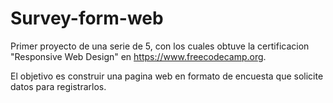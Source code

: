 # Survey-form-web

Primer proyecto de una serie de 5, con los cuales obtuve la certificacion "Responsive Web Design" en  https://www.freecodecamp.org.

El objetivo es construir una pagina web en formato de encuesta que solicite datos para registrarlos.